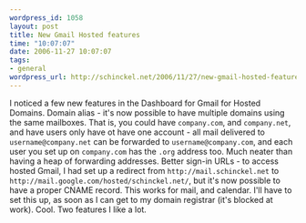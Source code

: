 ```yaml
--- 
wordpress_id: 1058
layout: post
title: New Gmail Hosted features
time: "10:07:07"
date: 2006-11-27 10:07:07
tags: 
- general
wordpress_url: http://schinckel.net/2006/11/27/new-gmail-hosted-features/
---
```

I noticed a few new features in the Dashboard for Gmail for Hosted Domains. Domain alias - it's now possible to have multiple domains using the same mailboxes. That is, you could have `company.com`, and `company.net`, and have users only have ot have one account - all mail delivered to `username@company.net` can be forwarded to `username@company.com`, and each user you set up on `company.com` has the `.org` address too. Much neater than having a heap of forwarding addresses. Better sign-in URLs - to access hosted Gmail, I had set up a redirect from `http://mail.schinckel.net` to `http://mail.google.com/hosted/schinckel.net/`, but it's now possible to have a proper CNAME record. This works for mail, and calendar. I'll have to set this up, as soon as I can get to my domain registrar (it's blocked at work). Cool. Two features I like a lot. 
